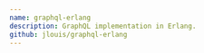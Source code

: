 ```yaml
---
name: graphql-erlang
description: GraphQL implementation in Erlang.
github: jlouis/graphql-erlang
---
```

